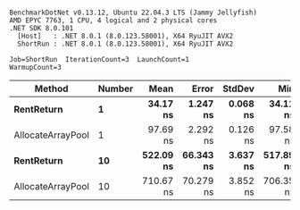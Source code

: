 ```

BenchmarkDotNet v0.13.12, Ubuntu 22.04.3 LTS (Jammy Jellyfish)
AMD EPYC 7763, 1 CPU, 4 logical and 2 physical cores
.NET SDK 8.0.101
  [Host]   : .NET 8.0.1 (8.0.123.58001), X64 RyuJIT AVX2
  ShortRun : .NET 8.0.1 (8.0.123.58001), X64 RyuJIT AVX2

Job=ShortRun  IterationCount=3  LaunchCount=1  
WarmupCount=3  

```
| Method            | Number | Mean      | Error     | StdDev   | Min       | Max       | Allocated |
|------------------ |------- |----------:|----------:|---------:|----------:|----------:|----------:|
| **RentReturn**        | **1**      |  **34.17 ns** |  **1.247 ns** | **0.068 ns** |  **34.11 ns** |  **34.24 ns** |         **-** |
| AllocateArrayPool | 1      |  97.69 ns |  2.292 ns | 0.126 ns |  97.58 ns |  97.83 ns |         - |
| **RentReturn**        | **10**     | **522.09 ns** | **66.343 ns** | **3.637 ns** | **517.89 ns** | **524.25 ns** |         **-** |
| AllocateArrayPool | 10     | 710.67 ns | 70.279 ns | 3.852 ns | 706.35 ns | 713.76 ns |         - |
